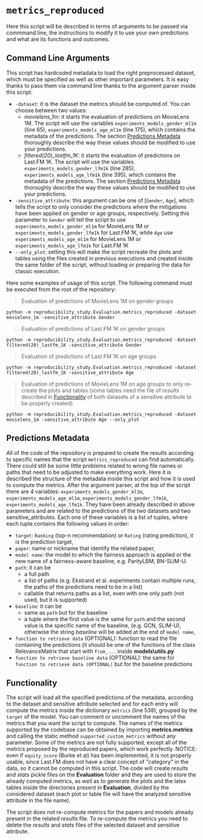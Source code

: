 # `metrics_reproduced`

Here this script will be described in terms of arguments to be passed via commmand line, the instructions to modify it
to use your own predictions and what are its functions and outcomes.

## Command Line Arguments

This script has hardcoded metadata to load the right preprocessed dataset, which must be specified as well as other
important parameters. It is easy thanks to pass them via command line thanks to the argument parser inside this script:
- `-dataset`: it is the dataset the metrics should be computed of. You can choose between two values:
    - *movielens_1m*: it starts the evaluation of predictions on MovieLens 1M. The script will use the variables
    `experiments_models_gender_ml1m` (line 65), `experiments_models_age_ml1m` (line 175), which contains the metadata of
    the predictions. The section [Predictions Metadata](#predictions-metadata) thoroughly describe the way these values
    should be modified to use your predictions.
    - *filtered(20)\_lastfm\_1K*: it starts the evaluation of predictions on Last.FM 1K. The script will use the variables
    `experiments_models_gender_lfm1k` (line 285), `experiments_models_age_lfm1k` (line 395), which contains the metadata
    of the predictions. The section [Predictions Metadata](#predictions-metadata) thoroughly describe the way these values
    should be modified to use your predictions.
- `-sensitive_attribute`: this argument can be one of [`Gender`, `Age`], which tells the script to only consider the
   predictions where the mitigations have been applied on gender or age groups, respectively. Setting this parameter to 
   `Gender` will tell the script to use `experiments_models_gender_ml1m` for MovieLens 1M or `experiments_models_gender_lfm1k`
   for Last.FM 1K, while `Age` use `experiments_models_age_ml1m` for MovieLens 1M or `experiments_models_age_lfm1k` for
   Last.FM 1K
- `--only_plot`: setting this will make the script recreate the plots and tables using the files created in previous
   executions and created inside the same folder of the script, without loading or preparing the data for classic execution.
   
Here some examples of usage of this script. The following command must be executed from the root of the repository:

> Evaluation of predictions of MovieLens 1M on gender groups
```shell script
python -m reproducibility_study.Evaluation.metrics_reproduced -dataset movielens_1m -sensitive_attribute Gender
``` 

> Evaluation of predictions of Last.FM 1K on gender groups
```shell script
python -m reproducibility_study.Evaluation.metrics_reproduced -dataset filtered(20)_lastfm_1K -sensitive_attribute Gender
``` 

> Evaluation of predictions of Last.FM 1K on age groups
```shell script
python -m reproducibility_study.Evaluation.metrics_reproduced -dataset filtered(20)_lastfm_1K -sensitive_attribute Age
``` 

> Evaluation of predictions of MovieLens 1M on age groups to only re-create the plots and tables (some tables need the
> file of *results* described in [Functionality](#functionality) of both datasets of a sensitive attribute to be properly
> created)
```shell script
python -m reproducibility_study.Evaluation.metrics_reproduced -dataset movielens_1m -sensitive_attribute Age --only_plot
``` 

## Predictions Metadata

All of the code of the repository is prepared to create the results according to specific names that the script
`metrics_reproduced` can find automatically. There could still be some little problems related to wrong file names or
paths that need to be adjusted to make everything work. Here it is described the structure of the metadata inside this
script and how it is used to compute the metrics.
After the argument parser, at the top of the script there are 4 variables: `experiments_models_gender_ml1m`,
`experiments_models_age_ml1m`, `experiments_models_gender_lfm1k`, `experiments_models_age_lfm1k`. They have been already
described in above parameters and are related to the predictions of the two datasets and two sensitive_attributes.
Each one of these variables is a list of tuples, where each tuple contains the following values in order:
- `target`: `Ranking` (top-n recommendation) or `Rating` (rating prediction), it is the prediction target,
- `paper`: name or nickname that identify the related paper,
- `model name`: the model to which the fairness approach is applied or the new name of a fairness-aware baseline,
                e.g. ParityLBM, BN-SLIM-U.
- `path`: it can be
    - a full path
    - a list of paths (e.g. Ekstrand et al. experiments contain multiple runs, the paths of the predictions need to be in
      a list)
    - callable that returns paths as a list, even with one only path (not used, but it is supported)
- `baseline`: it can be
    - same as `path` but for the baseline
    - a tuple where the first value is the same for `path` and the second value is the specific name of the baseline,
    (e.g. GCN, SLIM-U), otherwise the string *baseline* will be added at the end of `model name`,
- `function to retrieve data` (OPTIONAL): function to read the file containing the predictions (it should be one of the 
   functions of the class RelevanceMatrix that start with `from_...` inside **models\utils.py**
- `function to retrieve baseline data` (OPTIONAL): the same for `function to retrieve data (OPTIONAL)` but for the
   baseline predictions
   
## Functionality

The script will load all the specified predictions of the metadata, according to the dataset and sensitive attribute
selected and for each entry will compute the metrics inside the dictionary `metrics` (line 538), grouped by the `target`
of the model. You can comment or uncomment the names of the metrics that you want the script to compute. The names of the
metrics supported by the codebase can be obtained by importing **metrics.metrics** and calling the static method
`supported_custom_metrics` without any parameter. Some of the metrics are not fully supported, except all of the metrics
proposed by the reproduced papers, which work perfectly. NOTICE: even if `equity_score` (Burke et al) has been implemented,
it is not properly usable, since Last.FM does not have a clear concept of "category" in the data, so it cannot be computed
in this script.
The code will create *results* and *stats* pickle files on the **Evaluation** folder and they are used to store the already
computed metrics, as well as to generate the plots and the latex tables inside the directories present in **Evaluation**,
divided by the considered dataset (each plot or table file will have the analyzed sensitive attribute in the file name).

The script does not re-compute metrics for the papers and models already present in the related *results* file. To
re-compute the metrics you need to delete the *results* and *stats* files of the selected dataset and sensitive attribute.

